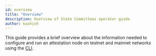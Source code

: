 ```yaml
---
id: overview
title: "Overview"
description: Overview of State Committees operator guide
author: kashish
---
```


This guide provides a brief overview about the information needed to configure and run an attestation node on testnet and mainnet networks using the [CLI](https://github.com/Lagrange-Labs/client-cli).
